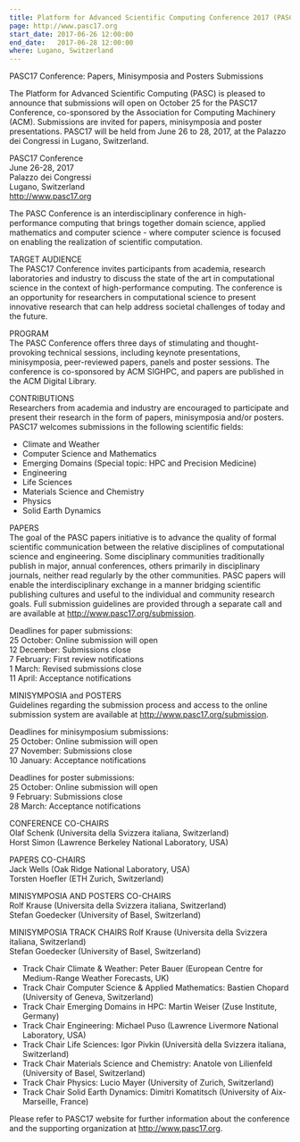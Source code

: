```yaml
---
title: Platform for Advanced Scientific Computing Conference 2017 (PASC17)
page: http://www.pasc17.org
start_date: 2017-06-26 12:00:00
end_date:   2017-06-28 12:00:00
where: Lugano, Switzerland
---
```


PASC17 Conference: Papers, Minisymposia and Posters Submissions

The Platform for Advanced Scientific Computing (PASC) is pleased to
announce that submissions will open on October 25 for the PASC17
Conference, co-sponsored by the Association for Computing Machinery
(ACM). Submissions are invited for papers, minisymposia and poster
presentations. PASC17 will be held from June 26 to 28, 2017, at the
Palazzo dei Congressi in Lugano, Switzerland.

PASC17 Conference  
June 26-28, 2017  
Palazzo dei Congressi  
Lugano, Switzerland  
<http://www.pasc17.org>

The PASC Conference is an interdisciplinary conference in high-
performance computing that brings together domain science, applied
mathematics and computer science - where computer science is focused
on enabling the realization of scientific computation.

TARGET AUDIENCE  
The PASC17 Conference invites participants from academia, research
laboratories and industry to discuss the state of the art in
computational science in the context of high-performance computing.
The conference is an opportunity for researchers in computational
science to present innovative research that can help address societal
challenges of today and the future.

PROGRAM  
The PASC Conference offers three days of stimulating and thought-
provoking technical sessions, including keynote presentations,
minisymposia, peer-reviewed papers, panels and poster sessions. The
conference is co-sponsored by ACM SIGHPC, and papers are published in
the ACM Digital Library.

CONTRIBUTIONS  
Researchers from academia and industry are encouraged to participate
and present their research in the form of papers, minisymposia and/or
posters. PASC17 welcomes submissions in the following scientific fields:  
- Climate and Weather  
- Computer Science and Mathematics  
- Emerging Domains (Special topic: HPC and Precision Medicine)  
- Engineering  
- Life Sciences  
- Materials Science and Chemistry  
- Physics  
- Solid Earth Dynamics  

PAPERS  
The goal of the PASC papers initiative is to advance the quality of
formal scientific communication between the relative disciplines of
computational science and engineering. Some disciplinary communities
traditionally publish in major, annual conferences, others primarily
in disciplinary journals, neither read regularly by the other
communities. PASC papers will enable the interdisciplinary exchange
in a manner bridging scientific publishing cultures and useful to the
individual and community research goals. Full submission guidelines
are provided through a separate call and are available
at http://www.pasc17.org/submission.

Deadlines for paper submissions:  
25 October:  Online submission will open  
12 December: Submissions close  
7 February: First review notifications  
1 March: Revised submissions close  
11 April: Acceptance notifications  

MINISYMPOSIA and POSTERS  
Guidelines regarding the submission process and access to the online
submission system are available at http://www.pasc17.org/submission.

Deadlines for minisymposium submissions:  
25 October:  Online submission will open  
27 November: Submissions close  
10 January: Acceptance notifications  

Deadlines for poster submissions:  
25 October:  Online submission will open  
9 February: Submissions close  
28 March: Acceptance notifications  

CONFERENCE CO-CHAIRS  
Olaf Schenk (Universita della Svizzera italiana, Switzerland)  
Horst Simon (Lawrence Berkeley National Laboratory, USA)  

PAPERS CO-CHAIRS  
Jack Wells (Oak Ridge National Laboratory, USA)  
Torsten Hoefler (ETH Zurich, Switzerland)  

MINISYMPOSIA AND POSTERS CO-CHAIRS  
Rolf Krause (Universita della Svizzera italiana, Switzerland)  
Stefan Goedecker (University of Basel, Switzerland)  

MINISYMPOSIA TRACK CHAIRS
Rolf Krause (Universita della Svizzera italiana, Switzerland)  
Stefan Goedecker (University of Basel, Switzerland)  
- Track Chair Climate & Weather:
Peter Bauer (European Centre for Medium-Range Weather Forecasts, UK)  
- Track Chair Computer Science & Applied Mathematics:
Bastien Chopard (University of Geneva, Switzerland)  
- Track Chair Emerging Domains in HPC:
Martin Weiser (Zuse Institute, Germany)  
- Track Chair Engineering:
Michael Puso (Lawrence Livermore National Laboratory, USA)  
- Track Chair Life Sciences:
Igor Pivkin (Universit&agrave; della Svizzera italiana, Switzerland)  
- Track Chair Materials Science and Chemistry:
Anatole von Lilienfeld (University of Basel, Switzerland)  
- Track Chair Physics:
Lucio Mayer (University of Zurich, Switzerland)  
- Track Chair Solid Earth Dynamics:
Dimitri Komatitsch (University of Aix-Marseille, France)  

Please refer to PASC17 website for further information about the
conference and the supporting organization at <http://www.pasc17.org>.

